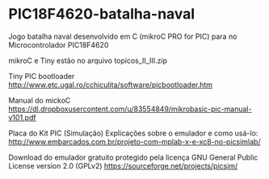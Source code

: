 # PIC18F4620-batalha-naval
Jogo batalha naval desenvolvido em C (mikroC PRO for PIC) para no Microcontrolador PIC18F4620 

mikroC e Tiny estão no arquivo topicos_II_III.zip

Tiny PIC bootloader
http://www.etc.ugal.ro/cchiculita/software/picbootloader.htm

Manual do mickoC
https://dl.dropboxusercontent.com/u/83554849/mikrobasic-pic-manual-v101.pdf

Placa do Kit PIC (Simulação)
Explicações sobre o emulador e como usá-lo:
http://www.embarcados.com.br/projeto-com-mplab-x-e-xc8-no-picsimlab/

Download do emulador gratuito protegido pela licença
GNU General Public License version 2.0 (GPLv2)
https://sourceforge.net/projects/picsim/
